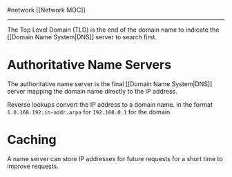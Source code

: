 #network 
[[Network MOC]]
- - -

The Top Level Domain (TLD) is the end of the domain name to indicate the [[Domain Name System|DNS]] server to search first.

# Authoritative Name Servers

The authoritative name server is the final [[Domain Name System|DNS]] server mapping the domain name directly to the IP address.

Reverse lookups convert the IP address to a domain name. in the format `1.0.168.192.in-addr.arpa` for `192.168.0.1` for the domain. 
# Caching

A name server can store IP addresses for future requests for a short time to improve requests.